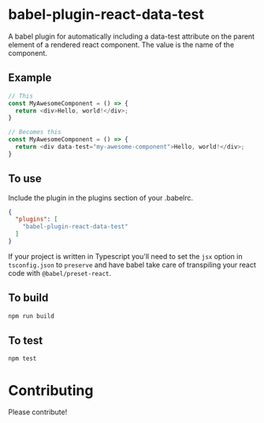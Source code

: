# babel-plugin-react-data-test

A babel plugin for automatically including a data-test attribute on the parent
element of a rendered react component. The value is the name of the component.

## Example

```javascript
// This
const MyAwesomeComponent = () => {
  return <div>Hello, world!</div>;
}

// Becomes this
const MyAwesomeComponent = () => {
  return <div data-test="my-awesome-component">Hello, world!</div>;
}
```

## To use

Include the plugin in the plugins section of your .babelrc.

```json
{
  "plugins": [
    "babel-plugin-react-data-test"
  ]
}
```

If your project is written in Typescript you'll need to set the `jsx` option in
`tsconfig.json` to `preserve` and have babel take care of transpiling your react
code with `@babel/preset-react`.

## To build

```bash
npm run build
```

## To test

```bash
npm test
```

# Contributing

Please contribute!
